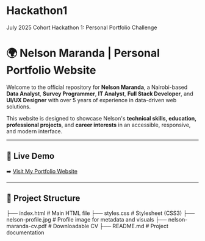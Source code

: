 # Hackathon1
July 2025 Cohort Hackathon 1: Personal Portfolio Challenge

# 🌍 Nelson Maranda | Personal Portfolio Website

Welcome to the official repository for **Nelson Maranda**, a Nairobi-based **Data Analyst**, **Survey Programmer**, **IT Analyst**, **Full Stack Developer**, and **UI/UX Designer** with over 5 years of experience in data-driven web solutions.

This website is designed to showcase Nelson's **technical skills, education, professional projects**, and **career interests** in an accessible, responsive, and modern interface.

---

## 🔗 Live Demo

➡️ [Visit My Portfolio Website]([nelson-maranda.netlify.app](https://nelson-maranda.netlify.app/#home))

---

## 📂 Project Structure

├── index.html             # Main HTML file
├── styles.css             # Stylesheet (CSS3)
├── nelson-profile.jpg     # Profile image for metadata and visuals
├── nelson-maranda-cv.pdf  # Downloadable CV
├── README.md              # Project documentation


